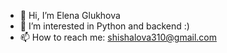 - 👋 Hi, I’m Elena Glukhova
- 💞️ I’m interested in Python and backend :)
- 📫 How to reach me: shishalova310@gmail.com

<!--
**ElenaGlu/ElenaGlu** is a ✨ _special_ ✨ repository because its `README.md` (this file) appears on your GitHub profile.
-->

